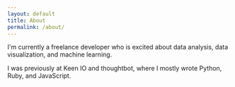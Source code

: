 ```yaml
---
layout: default
title: About
permalink: /about/
---
```


I'm currently a freelance developer who is excited about data analysis,
data visualization, and machine learning.

I was previously at Keen IO and thoughtbot, where I mostly wrote Python, Ruby, and JavaScript.
